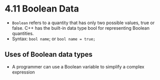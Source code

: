 # 4.11 Boolean Data
* `Boolean` refers to a quantity that has only two possible values, true or false. C++ has the built-in data type bool for representing Boolean quantities.
* Syntax: `bool name`; or `bool name = true;`

## Uses of Boolean data types
* A programmer can use a Boolean variable to simplify a complex expression

